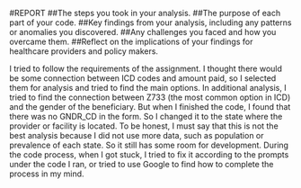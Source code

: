 #REPORT
##The steps you took in your analysis.
##The purpose of each part of your code.
##Key findings from your analysis, including any patterns or anomalies you discovered.
##Any challenges you faced and how you overcame them.
##Reflect on the implications of your findings for healthcare providers and policy makers.

I tried to follow the requirements of the assignment. I thought there would be some connection between ICD codes and amount paid, so I selected them for analysis and tried to find the main options. In additional analysis, I tried to find the connection between Z733 (the most common option in ICD) and the gender of the beneficiary. But when I finished the code, I found that there was no GNDR_CD in the form. So I changed it to the state where the provider or facility is located. To be honest, I must say that this is not the best analysis because I did not use more data, such as population or prevalence of each state. So it still has some room for development.
During the code process, when I got stuck, I tried to fix it according to the prompts under the code I ran, or tried to use Google to find how to complete the process in my mind.